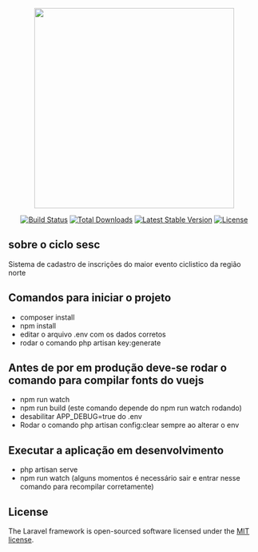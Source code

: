 <p align="center"><a href="https://laravel.com" target="_blank"><img src="https://raw.githubusercontent.com/laravel/art/master/logo-lockup/5%20SVG/2%20CMYK/1%20Full%20Color/laravel-logolockup-cmyk-red.svg" width="400"></a></p>

<p align="center">
<a href="https://travis-ci.org/laravel/framework"><img src="https://travis-ci.org/laravel/framework.svg" alt="Build Status"></a>
<a href="https://packagist.org/packages/laravel/framework"><img src="https://img.shields.io/packagist/dt/laravel/framework" alt="Total Downloads"></a>
<a href="https://packagist.org/packages/laravel/framework"><img src="https://img.shields.io/packagist/v/laravel/framework" alt="Latest Stable Version"></a>
<a href="https://packagist.org/packages/laravel/framework"><img src="https://img.shields.io/packagist/l/laravel/framework" alt="License"></a>
</p>

## sobre o ciclo sesc
Sistema de cadastro de inscrições do maior evento ciclistico da região norte

## Comandos para iniciar o projeto
* composer install
* npm install
* editar o arquivo .env com os dados corretos
* rodar o comando php artisan key:generate

## Antes de por em produção deve-se rodar o comando para compilar fonts do vuejs
* npm run watch 
* npm run build (este comando depende do npm run watch rodando)
* desabilitar APP_DEBUG=true do .env
* Rodar o comando php artisan config:clear sempre ao alterar o env


## Executar a aplicação em desenvolvimento
*  php artisan serve
*  npm run watch (alguns momentos é necessário sair e entrar nesse comando para recompilar corretamente)


## License

The Laravel framework is open-sourced software licensed under the [MIT license](https://opensource.org/licenses/MIT).
